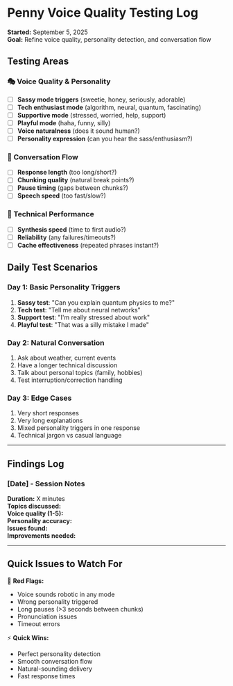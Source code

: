 # Penny Voice Quality Testing Log
**Started:** September 5, 2025  
**Goal:** Refine voice quality, personality detection, and conversation flow

## Testing Areas

### 🎭 Voice Quality & Personality
- [ ] **Sassy mode triggers** (sweetie, honey, seriously, adorable)
- [ ] **Tech enthusiast mode** (algorithm, neural, quantum, fascinating) 
- [ ] **Supportive mode** (stressed, worried, help, support)
- [ ] **Playful mode** (haha, funny, silly)
- [ ] **Voice naturalness** (does it sound human?)
- [ ] **Personality expression** (can you hear the sass/enthusiasm?)

### 💬 Conversation Flow
- [ ] **Response length** (too long/short?)
- [ ] **Chunking quality** (natural break points?)
- [ ] **Pause timing** (gaps between chunks?)
- [ ] **Speech speed** (too fast/slow?)

### 🔧 Technical Performance  
- [ ] **Synthesis speed** (time to first audio?)
- [ ] **Reliability** (any failures/timeouts?)
- [ ] **Cache effectiveness** (repeated phrases instant?)

## Daily Test Scenarios

### Day 1: Basic Personality Triggers
1. **Sassy test**: "Can you explain quantum physics to me?"
2. **Tech test**: "Tell me about neural networks"  
3. **Support test**: "I'm really stressed about work"
4. **Playful test**: "That was a silly mistake I made"

### Day 2: Natural Conversation
1. Ask about weather, current events
2. Have a longer technical discussion
3. Talk about personal topics (family, hobbies)
4. Test interruption/correction handling

### Day 3: Edge Cases
1. Very short responses
2. Very long explanations  
3. Mixed personality triggers in one response
4. Technical jargon vs casual language

---

## Findings Log

### [Date] - Session Notes
**Duration:** X minutes  
**Topics discussed:**  
**Voice quality (1-5):**  
**Personality accuracy:**  
**Issues found:**  
**Improvements needed:**

---

## Quick Issues to Watch For

🚨 **Red Flags:**
- Voice sounds robotic in any mode
- Wrong personality triggered
- Long pauses (>3 seconds between chunks)
- Pronunciation issues
- Timeout errors

⚡ **Quick Wins:**
- Perfect personality detection
- Smooth conversation flow  
- Natural-sounding delivery
- Fast response times
